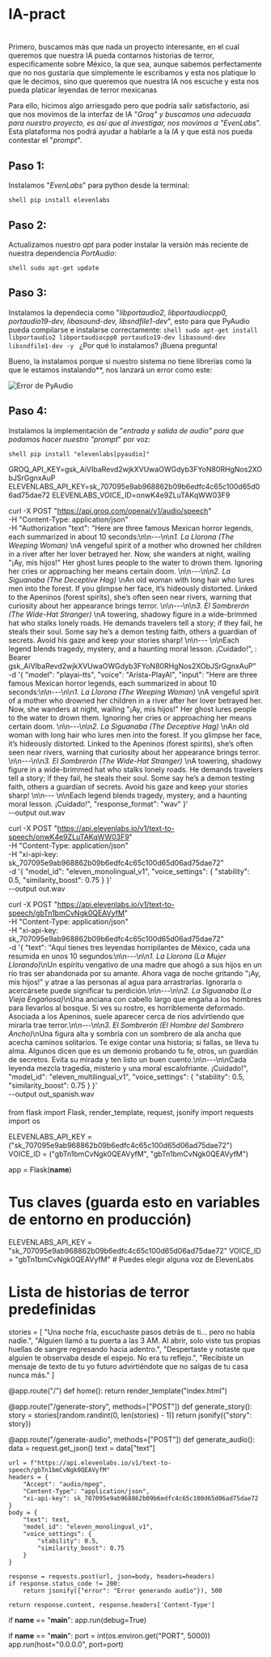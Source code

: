 # IA-pract
#
Primero, buscamos más que nada un proyecto interesante, en el cual queremos que nuestra IA pueda contarnos historias de terror, especificamente sobre México, la que sea, aunque sabemos perfectamente que no nos gustaría que simplemente le escribamos y esta nos platique lo que le decimos, sino que queremos que nuestra IA nos escuche y esta nos pueda platicar leyendas de terror mexicanas

Para ello, hicimos algo arriesgado pero que podría salir satisfactorio, asi que nos movimos de la interfaz de IA "*Groq" y buscamos una adecuada para nuestro proyecto, es así que al investigar, nos movimos a "EvenLabs*".
Esta plataforma nos podrá ayudar a hablarle a la *IA* y que está nos pueda contestar el "*prompt*".

## Paso 1:
Instalamos "*EvenLabs*" para python desde la terminal:

`shell
pip install elevenlabs
`

## Paso 2:
Actualizamos nuestro *apt* para poder instalar la versión más reciente de nuestra dependencia *PortAudio*:

`shell
sudo apt-get update
`

## Paso 3:
Instalamos la dependecia como "*libportaudio2, libportaudiocpp0, portaudio19-dev, libasound-dev, libsndfile1-dev*", esto para que PyAudio pueda compilarse e instalarse correctamente:
`shell
sudo apt-get install libportaudio2 libportaudiocpp0 portaudio19-dev libasound-dev libsndfile1-dev -y
`
¿Por qué lo instalamos? ¡Buena pregunta!

Bueno, la instalamos porque si nuestro sistema no tiene librerías como la que le estamos instalando**, nos lanzará un error como este:

![Error de PyAudio](imagenes_mk/errorpyaudio.png)

## Paso 4:
Instalamos la implementación de "*entrada y salida de audio" para que podamos hacer nuestro "prompt*" por voz:

`shell
pip install "elevenlabs[pyaudio]"
`







GROQ_API_KEY=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
ELEVENLABS_API_KEY=sk_707095e9ab968862b09b6edfc4c65c100d65d06ad75dae72
ELEVENLABS_VOICE_ID=onwK4e9ZLuTAKqWW03F9




curl -X POST "https://api.groq.com/openai/v1/audio/speech" \
  -H "Content-Type: application/json" \
    -H "Authorization         "text": "Here are three famous Mexican horror legends, each summarized in about 10 seconds:\n\n---\n\n*1. La Llorona (The Weeping Woman)*  \nA vengeful spirit of a mother who drowned her children in a river after her lover betrayed her. Now, she wanders at night, wailing \"¡Ay, mis hijos!\" Her ghost lures people to the water to drown them. Ignoring her cries or approaching her means certain doom.  \n\n---\n\n*2. La Siguanaba (The Deceptive Hag)*  \nAn old woman with long hair who lures men into the forest. If you glimpse her face, it’s hideously distorted. Linked to the Apeninos (forest spirits), she’s often seen near rivers, warning that curiosity about her appearance brings terror.  \n\n---\n\n*3. El Sombrerón (The Wide-Hat Stranger)*  \nA towering, shadowy figure in a wide-brimmed hat who stalks lonely roads. He demands travelers tell a story; if they fail, he steals their soul. Some say he’s a demon testing faith, others a guardian of secrets. Avoid his gaze and keep your stories sharp!  \n\n--- \n\nEach legend blends tragedy, mystery, and a haunting moral lesson. ¡Cuidado!",
: Bearer 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" \
      -d '{
               "model": "playai-tts",
                        "voice": "Arista-PlayAI",
                                 "input": "Here are three famous Mexican horror legends, each summarized in about 10 seconds:\n\n---\n\n*1. La Llorona (The Weeping Woman)*  \nA vengeful spirit of a mother who drowned her children in a river after her lover betrayed her. Now, she wanders at night, wailing \"¡Ay, mis hijos!\" Her ghost lures people to the water to drown them. Ignoring her cries or approaching her means certain doom.  \n\n---\n\n*2. La Siguanaba (The Deceptive Hag)*  \nAn old woman with long hair who lures men into the forest. If you glimpse her face, it’s hideously distorted. Linked to the Apeninos (forest spirits), she’s often seen near rivers, warning that curiosity about her appearance brings terror.  \n\n---\n\n*3. El Sombrerón (The Wide-Hat Stranger)*  \nA towering, shadowy figure in a wide-brimmed hat who stalks lonely roads. He demands travelers tell a story; if they fail, he steals their soul. Some say he’s a demon testing faith, others a guardian of secrets. Avoid his gaze and keep your stories sharp!  \n\n--- \n\nEach legend blends tragedy, mystery, and a haunting moral lesson. ¡Cuidado!",
                                          "response_format": "wav"
                                                 }' \
                                                   --output out.wav









curl -X POST "https://api.elevenlabs.io/v1/text-to-speech/onwK4e9ZLuTAKqWW03F9"  \
  -H "Content-Type: application/json" \
  -H "xi-api-key: sk_707095e9ab968862b09b6edfc4c65c100d65d06ad75dae72" \
  -d '{
         "model_id": "eleven_monolingual_v1",
         "voice_settings": {
           "stability": 0.5,
           "similarity_boost": 0.75
         }
       }' \
  --output out.wav




  curl -X POST "https://api.elevenlabs.io/v1/text-to-speech/gbTn1bmCvNgk0QEAVyfM"  \
  -H "Content-Type: application/json" \
  -H "xi-api-key: sk_707095e9ab968862b09b6edfc4c65c100d65d06ad75dae72" \
  -d '{
         "text": "Aquí tienes tres leyendas horripilantes de México, cada una resumida en unos 10 segundos:\n\n---\n\n*1. La Llorona (La Mujer Llorando)*\nUn espíritu vengativo de una madre que ahogó a sus hijos en un río tras ser abandonada por su amante. Ahora vaga de noche gritando \"¡Ay, mis hijos!\" y atrae a las personas al agua para arrastrarlas. Ignorarla o acercársete puede significar tu perdición.\n\n---\n\n*2. La Siguanaba (La Vieja Engañosa)*\nUna anciana con cabello largo que engaña a los hombres para llevarlos al bosque. Si ves su rostro, es horriblemente deformado. Asociada a los Apeninos, suele aparecer cerca de ríos advirtiendo que mirarla trae terror.\n\n---\n\n*3. El Sombrerón (El Hombre del Sombrero Ancho)*\nUna figura alta y sombría con un sombrero de ala ancha que acecha caminos solitarios. Te exige contar una historia; si fallas, se lleva tu alma. Algunos dicen que es un demonio probando tu fe, otros, un guardián de secretos. Evita su mirada y ten listo un buen cuento.\n\n---\n\nCada leyenda mezcla tragedia, misterio y una moral escalofriante. ¡Cuidado!",
         "model_id": "eleven_multilingual_v1",
         "voice_settings": {
           "stability": 0.5,
           "similarity_boost": 0.75
         }
       }' \
  --output out_spanish.wav





####
  from flask import Flask, render_template, request, jsonify
import requests
import os

ELEVENLABS_API_KEY = ("sk_707095e9ab968862b09b6edfc4c65c100d65d06ad75dae72")
VOICE_ID = ("gbTn1bmCvNgk0QEAVyfM", "gbTn1bmCvNgk0QEAVyfM")

app = Flask(__name__)

# Tus claves (guarda esto en variables de entorno en producción)
ELEVENLABS_API_KEY = "sk_707095e9ab968862b09b6edfc4c65c100d65d06ad75dae72"
VOICE_ID = "gbTn1bmCvNgk0QEAVyfM"  # Puedes elegir alguna voz de ElevenLabs

# Lista de historias de terror predefinidas
stories = [
    "Una noche fría, escuchaste pasos detrás de ti... pero no había nadie.",
    "Alguien llamó a tu puerta a las 3 AM. Al abrir, solo viste tus propias huellas de sangre regresando hacia adentro.",
    "Despertaste y notaste que alguien te observaba desde el espejo. No era tu reflejo.",
    "Recibiste un mensaje de texto de tu yo futuro advirtiéndote que no salgas de tu casa nunca más."
]

@app.route("/")
def home():
    return render_template("index.html")

@app.route("/generate-story", methods=["POST"])
def generate_story():
    story = stories[random.randint(0, len(stories) - 1)]
    return jsonify({"story": story})

@app.route("/generate-audio", methods=["POST"])
def generate_audio():
    data = request.get_json()
    text = data["text"]

    url = f"https://api.elevenlabs.io/v1/text-to-speech/gbTn1bmCvNgk0QEAVyfM" 
    headers = {
        "Accept": "audio/mpeg",
        "Content-Type": "application/json",
        "xi-api-key": sk_707095e9ab968862b09b6edfc4c65c100d65d06ad75dae72
    }
    body = {
        "text": text,
        "model_id": "eleven_monolingual_v1",
        "voice_settings": {
            "stability": 0.5,
            "similarity_boost": 0.75
        }
    }

    response = requests.post(url, json=body, headers=headers)
    if response.status_code != 200:
        return jsonify({"error": "Error generando audio"}), 500

    return response.content, response.headers['Content-Type']

if __name__ == "__main__":
    app.run(debug=True)

if __name__ == "__main__":
    port = int(os.environ.get("PORT", 5000))
    app.run(host="0.0.0.0", port=port)